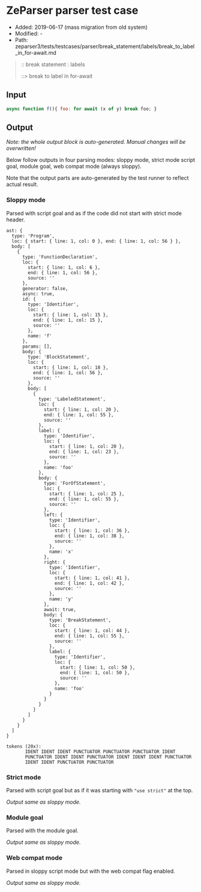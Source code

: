 # ZeParser parser test case

- Added: 2019-06-17 (mass migration from old system)
- Modified: -
- Path: zeparser3/tests/testcases/parser/break_statement/labels/break_to_label_in_for-await.md

> :: break statement : labels
>
> ::> break to label in for-await

## Input

`````js
async function f(){ foo: for await (x of y) break foo; }
`````

## Output

_Note: the whole output block is auto-generated. Manual changes will be overwritten!_

Below follow outputs in four parsing modes: sloppy mode, strict mode script goal, module goal, web compat mode (always sloppy).

Note that the output parts are auto-generated by the test runner to reflect actual result.

### Sloppy mode

Parsed with script goal and as if the code did not start with strict mode header.

`````
ast: {
  type: 'Program',
  loc: { start: { line: 1, col: 0 }, end: { line: 1, col: 56 } },
  body: [
    {
      type: 'FunctionDeclaration',
      loc: {
        start: { line: 1, col: 6 },
        end: { line: 1, col: 56 },
        source: ''
      },
      generator: false,
      async: true,
      id: {
        type: 'Identifier',
        loc: {
          start: { line: 1, col: 15 },
          end: { line: 1, col: 15 },
          source: ''
        },
        name: 'f'
      },
      params: [],
      body: {
        type: 'BlockStatement',
        loc: {
          start: { line: 1, col: 18 },
          end: { line: 1, col: 56 },
          source: ''
        },
        body: [
          {
            type: 'LabeledStatement',
            loc: {
              start: { line: 1, col: 20 },
              end: { line: 1, col: 55 },
              source: ''
            },
            label: {
              type: 'Identifier',
              loc: {
                start: { line: 1, col: 20 },
                end: { line: 1, col: 23 },
                source: ''
              },
              name: 'foo'
            },
            body: {
              type: 'ForOfStatement',
              loc: {
                start: { line: 1, col: 25 },
                end: { line: 1, col: 55 },
                source: ''
              },
              left: {
                type: 'Identifier',
                loc: {
                  start: { line: 1, col: 36 },
                  end: { line: 1, col: 38 },
                  source: ''
                },
                name: 'x'
              },
              right: {
                type: 'Identifier',
                loc: {
                  start: { line: 1, col: 41 },
                  end: { line: 1, col: 42 },
                  source: ''
                },
                name: 'y'
              },
              await: true,
              body: {
                type: 'BreakStatement',
                loc: {
                  start: { line: 1, col: 44 },
                  end: { line: 1, col: 55 },
                  source: ''
                },
                label: {
                  type: 'Identifier',
                  loc: {
                    start: { line: 1, col: 50 },
                    end: { line: 1, col: 50 },
                    source: ''
                  },
                  name: 'foo'
                }
              }
            }
          }
        ]
      }
    }
  ]
}

tokens (20x):
       IDENT IDENT IDENT PUNCTUATOR PUNCTUATOR PUNCTUATOR IDENT
       PUNCTUATOR IDENT IDENT PUNCTUATOR IDENT IDENT IDENT PUNCTUATOR
       IDENT IDENT PUNCTUATOR PUNCTUATOR
`````

### Strict mode

Parsed with script goal but as if it was starting with `"use strict"` at the top.

_Output same as sloppy mode._

### Module goal

Parsed with the module goal.

_Output same as sloppy mode._

### Web compat mode

Parsed in sloppy script mode but with the web compat flag enabled.

_Output same as sloppy mode._
